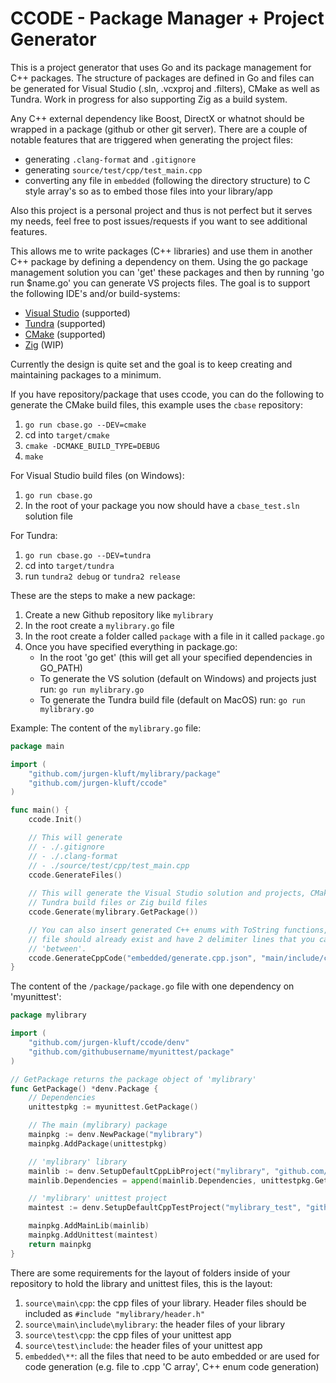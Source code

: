 # CCODE - Package Manager + Project Generator

This is a project generator that uses Go and its package management for C++ packages. 
The structure of packages are defined in Go and files can be generated for Visual Studio (.sln, .vcxproj and .filters), CMake as well as Tundra. Work in progress for also supporting Zig as a build system.

Any C++ external dependency like Boost, DirectX or whatnot should be wrapped in a package (github or other git server).
There are a couple of notable features that are triggered when generating the project files:

* generating `.clang-format` and `.gitignore`
* generating `source/test/cpp/test_main.cpp`
* converting any file in `embedded` (following the directory structure) to C style array's so as to embed those files into your library/app

Also this project is a personal project and thus is not perfect but it serves my needs, feel free to post issues/requests if you want to see additional features.

This allows me to write packages (C++ libraries) and use them in another C++ package by defining a dependency on them. Using the go package management solution you can 'get' these packages and then by running 'go run $name.go' you can generate VS projects files. The goal is to support the following IDE's and/or build-systems:

* [Visual Studio](https://visualstudio.microsoft.com) (supported)
* [Tundra](https://github.com/deplinenoise/tundra) (supported)
* [CMake](https://cmake.org/) (supported)
* [Zig](https://ziglang.org/learn/build-system/) (WIP)

Currently the design is quite set and the goal is to keep creating and maintaining packages to a minimum.

If you have repository/package that uses ccode, you can do the following to generate the CMake build files, this example uses the `cbase` repository:

1. `go run cbase.go --DEV=cmake`
2. cd into `target/cmake`
3. `cmake -DCMAKE_BUILD_TYPE=DEBUG`
4. `make`

For Visual Studio build files (on Windows):

1. `go run cbase.go`
2. In the root of your package you now should have a `cbase_test.sln` solution file

For Tundra:

1. `go run cbase.go --DEV=tundra`
2. cd into `target/tundra`
3. run `tundra2 debug` or `tundra2 release`

These are the steps to make a new package:

1. Create a new Github repository like ``mylibrary``
2. In the root create a ``mylibrary.go`` file
3. In the root create a folder called ``package`` with a file in it called ``package.go``
4. Once you have specified everything in package.go:
   * In the root 'go get' (this will get all your specified dependencies in GO_PATH)
   * To generate the VS solution (default on Windows) and projects just run: ``go run mylibrary.go``  
   * To generate the Tundra build file (default on MacOS) run: ``go run mylibrary.go``

Example:
The content of the ```mylibrary.go``` file:

```go
package main

import (
    "github.com/jurgen-kluft/mylibrary/package"
    "github.com/jurgen-kluft/ccode"
)

func main() {
    ccode.Init()

    // This will generate
    // - ./.gitignore
    // - ./.clang-format
    // - ./source/test/cpp/test_main.cpp    
    ccode.GenerateFiles()
    
    // This will generate the Visual Studio solution and projects, CMakeLists.txt, 
    // Tundra build files or Zig build files
    ccode.Generate(mylibrary.GetPackage())

    // You can also insert generated C++ enums with ToString functions, the my_enums.h
    // file should already exist and have 2 delimiter lines that you can configure as 
    // 'between'. 
    ccode.GenerateCppCode("embedded/generate.cpp.json", "main/include/cbase/my_enums.h")
}
```

The content of the ```/package/package.go``` file with one dependency on 'myunittest':

```go
package mylibrary

import (
    "github.com/jurgen-kluft/ccode/denv"
    "github.com/githubusername/myunittest/package"
)

// GetPackage returns the package object of 'mylibrary'
func GetPackage() *denv.Package {
    // Dependencies
    unittestpkg := myunittest.GetPackage()

    // The main (mylibrary) package
    mainpkg := denv.NewPackage("mylibrary")
    mainpkg.AddPackage(unittestpkg)

    // 'mylibrary' library
    mainlib := denv.SetupDefaultCppLibProject("mylibrary", "github.com/githubusername/mylibrary")
    mainlib.Dependencies = append(mainlib.Dependencies, unittestpkg.GetMainLib())

    // 'mylibrary' unittest project
    maintest := denv.SetupDefaultCppTestProject("mylibrary_test", "github.com/githubusername/mylibrary")

    mainpkg.AddMainLib(mainlib)
    mainpkg.AddUnittest(maintest)
    return mainpkg
}
```

There are some requirements for the layout of folders inside of your repository to hold the library and unittest files, this is the layout:

1. `source\main\cpp`: the cpp files of your library. Header files should be included as ```#include "mylibrary/header.h"```
2. `source\main\include\mylibrary`: the header files of your library
3. `source\test\cpp`: the cpp files of your unittest app
4. `source\test\include`: the header files of your unittest app
5. `embedded\**`: all the files that need to be auto embedded or are used for code generation (e.g. file to .cpp 'C array', C++ enum code generation) 
